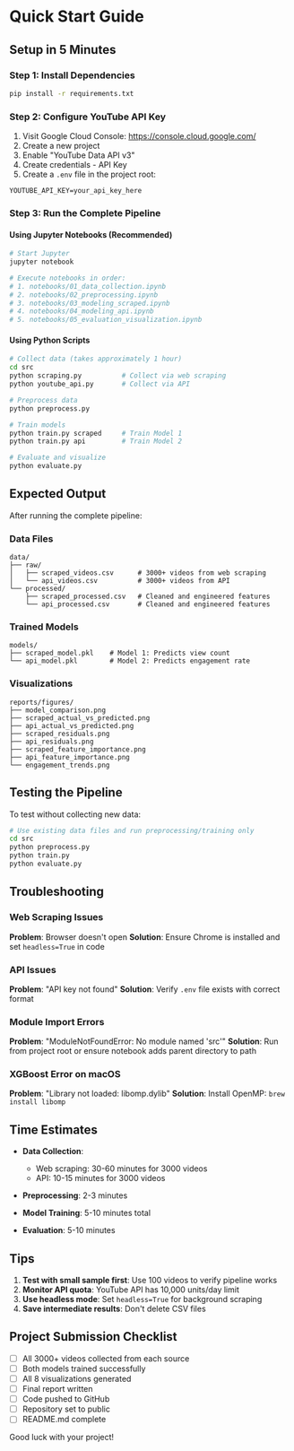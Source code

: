 # Quick Start Guide

## Setup in 5 Minutes

### Step 1: Install Dependencies

```bash
pip install -r requirements.txt
```

### Step 2: Configure YouTube API Key

1. Visit Google Cloud Console: https://console.cloud.google.com/
2. Create a new project
3. Enable "YouTube Data API v3"
4. Create credentials - API Key
5. Create a `.env` file in the project root:

```
YOUTUBE_API_KEY=your_api_key_here
```

### Step 3: Run the Complete Pipeline

#### Using Jupyter Notebooks (Recommended)

```bash
# Start Jupyter
jupyter notebook

# Execute notebooks in order:
# 1. notebooks/01_data_collection.ipynb
# 2. notebooks/02_preprocessing.ipynb  
# 3. notebooks/03_modeling_scraped.ipynb
# 4. notebooks/04_modeling_api.ipynb
# 5. notebooks/05_evaluation_visualization.ipynb
```

#### Using Python Scripts

```bash
# Collect data (takes approximately 1 hour)
cd src
python scraping.py          # Collect via web scraping
python youtube_api.py       # Collect via API

# Preprocess data
python preprocess.py

# Train models
python train.py scraped     # Train Model 1
python train.py api         # Train Model 2

# Evaluate and visualize
python evaluate.py
```

## Expected Output

After running the complete pipeline:

### Data Files
```
data/
├── raw/
│   ├── scraped_videos.csv      # 3000+ videos from web scraping
│   └── api_videos.csv          # 3000+ videos from API
└── processed/
    ├── scraped_processed.csv   # Cleaned and engineered features
    └── api_processed.csv       # Cleaned and engineered features
```

### Trained Models
```
models/
├── scraped_model.pkl    # Model 1: Predicts view count
└── api_model.pkl        # Model 2: Predicts engagement rate
```

### Visualizations
```
reports/figures/
├── model_comparison.png
├── scraped_actual_vs_predicted.png
├── api_actual_vs_predicted.png
├── scraped_residuals.png
├── api_residuals.png
├── scraped_feature_importance.png
├── api_feature_importance.png
└── engagement_trends.png
```

## Testing the Pipeline

To test without collecting new data:

```bash
# Use existing data files and run preprocessing/training only
cd src
python preprocess.py
python train.py
python evaluate.py
```

## Troubleshooting

### Web Scraping Issues
**Problem**: Browser doesn't open
**Solution**: Ensure Chrome is installed and set `headless=True` in code

### API Issues
**Problem**: "API key not found"
**Solution**: Verify `.env` file exists with correct format

### Module Import Errors
**Problem**: "ModuleNotFoundError: No module named 'src'"
**Solution**: Run from project root or ensure notebook adds parent directory to path

### XGBoost Error on macOS
**Problem**: "Library not loaded: libomp.dylib"
**Solution**: Install OpenMP: `brew install libomp`

## Time Estimates

- **Data Collection**: 
  - Web scraping: 30-60 minutes for 3000 videos
  - API: 10-15 minutes for 3000 videos

- **Preprocessing**: 2-3 minutes
- **Model Training**: 5-10 minutes total
- **Evaluation**: 5-10 minutes

## Tips

1. **Test with small sample first**: Use 100 videos to verify pipeline works
2. **Monitor API quota**: YouTube API has 10,000 units/day limit
3. **Use headless mode**: Set `headless=True` for background scraping
4. **Save intermediate results**: Don't delete CSV files

## Project Submission Checklist

- [ ] All 3000+ videos collected from each source
- [ ] Both models trained successfully
- [ ] All 8 visualizations generated
- [ ] Final report written
- [ ] Code pushed to GitHub
- [ ] Repository set to public
- [ ] README.md complete

Good luck with your project!
